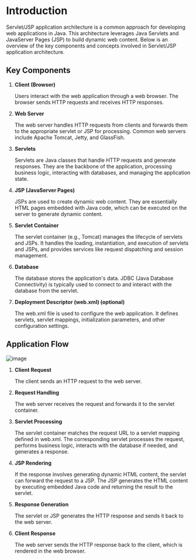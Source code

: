 # Introduction

Servlet/JSP application architecture is a common approach for developing web applications in Java. This architecture leverages Java Servlets and JavaServer Pages (JSP) to build dynamic web content. Below is an overview of the key components and concepts involved in Servlet/JSP application architecture.

## Key Components

1. **Client (Browser)**

   Users interact with the web application through a web browser. The browser sends HTTP requests and receives HTTP responses.

3. **Web Server**

   The web server handles HTTP requests from clients and forwards them to the appropriate servlet or JSP for processing. Common web servers include Apache Tomcat, Jetty, and GlassFish.

5. **Servlets**

   Servlets are Java classes that handle HTTP requests and generate responses. They are the backbone of the application, processing business logic, interacting with databases, and managing the application state.

7. **JSP (JavaServer Pages)**

   JSPs are used to create dynamic web content. They are essentially HTML pages embedded with Java code, which can be executed on the server to generate dynamic content.

9. **Servlet Container**

   The servlet container (e.g., Tomcat) manages the lifecycle of servlets and JSPs. It handles the loading, instantiation, and execution of servlets and JSPs, and provides services like request dispatching and session management.

11. **Database**

    The database stores the application's data. JDBC (Java Database Connectivity) is typically used to connect to and interact with the database from the servlet.

13. **Deployment Descriptor (web.xml) (optional)**

    The web.xml file is used to configure the web application. It defines servlets, servlet mappings, initialization parameters, and other configuration settings.

## Application Flow

![image](https://github.com/user-attachments/assets/31cbe5eb-dfee-4742-8b41-b632339251c3)

1. **Client Request**

   The client sends an HTTP request to the web server.

2. **Request Handling**

   The web server receives the request and forwards it to the servlet container.

3. **Servlet Processing**

   The servlet container matches the request URL to a servlet mapping defined in web.xml. The corresponding servlet processes the request, performs business logic, interacts with the database if needed, and generates a response.

4. **JSP Rendering**

   If the response involves generating dynamic HTML content, the servlet can forward the request to a JSP. The JSP generates the HTML content by executing embedded Java code and returning the result to the servlet.

5. **Response Generation**

   The servlet or JSP generates the HTTP response and sends it back to the web server.

6. **Client Response**

   The web server sends the HTTP response back to the client, which is rendered in the web browser.


